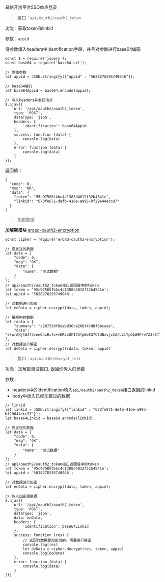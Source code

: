 易路开放平台SSO单点登录

> 接口：`api/oauth2/oauth2_token`


功能：获取token和linkid

参数：`appid`

将参数填入headers中identification字段，并且对参数进行base64编码

```
const $ = require('jquery');
const base64 = require('base64-url');

// 原始参数
let appid = JSON.stringify({"appid" : "5628278295749946"});

// base64编码
let base64Appid = base64.encode(appid);

// 写入headers并发起请求
$.ajax({
    url: '/api/oauth2/oauth2_token',
    type: 'POST',
    dataType: 'json',
    headers: {
        'identification': base64Appid
    },
    success: function (data) {
        console.log(data)
    },
    error: function (data) {
        console.log(data)
    }
});
``` 
返回值：
```
{
  "code": 0,
  "msg": "OK",
  "data": {
    "token": "95c97508fbbc4c1388d4812f32b4541e",
    "linkid": "673fe871-defb-416e-a995-bf29644ecc97"
  }
}
```

> 加密数据

 **加解密模块**  [eroad-oauth2-encryption](https://www.npmjs.com/package/eroad-oauth2-encryption)

```
const cipher = require('eroad-oauth2-encryption');

// 要发送的数据
let data = {
    "code": 0,
    "msg": "OK",
    "data": {
        "name": "测试数据"
    }
};
// api/oauth2/oauth2_token接口返回值中的token
let token = '95c97508fbbc4c1388d4812f32b4541e'; 
let appid = '5628278295749946';

// 对数据进行加密
let enData = cipher.encrypt(data, token, appid);

// 要解密的数据
let rdata = {
    "summary": "c287350f8cebd36ca26b343d8f6bcaae",
    "data": "s+wrANjtWJf5vemG4zHufv+vKRzxOFI75fp6wEG7CfdNxvjzIA/L2iYpOLW9F/eYZJ/5T7SEoDwWGL+zdGugY2hVZpziTdc7hFlFzuWvlTafbgrb/JwZOX+Iw7i2IcIY"
},
// 对数据进行解密
let deData = cipher.decrypt(rdata, token, appid)
```


> 接口：`api/oauth2/decrypt_test`


功能：加解密测试接口, 返回你传入的参数

参数：
- headers中的identification填入`api/oauth2/oauth2_token`接口返回的linkid
- body中放入已经加密过的数据
```
// linkid
let linkid = JSON.stringify({"linkid" : "673fe871-defb-416e-a995-bf29644ecc97"});
let base64Linkid = base64.encode(linkid);

// 要发送的数据
let data = {
    "code": 0,
    "msg": "OK",
    "data": {
        "name": "测试数据"
    }
};
// api/oauth2/oauth2_token接口返回值中的token
let token = '95c97508fbbc4c1388d4812f32b4541e'; 
let appid = '5628278295749946';

// 对数据进行加密
let enData = cipher.encrypt(data, token, appid);

// 传入加密后数据
$.ajax({
    url: '/api/oauth2/oauth2_token',
    type: 'POST',
    dataType: 'json',
    data: enData,
    headers: {
        'identification': base64Linkid
    },
    success: function (res) {
	    // 返回的数据是加密后的，需要进行解密
        console.log(res)
        let deData = cipher.decrypt(res, token, appid)
        console.log(deData)
    },
    error: function (data) {
        console.log(data)
    }
});
```







